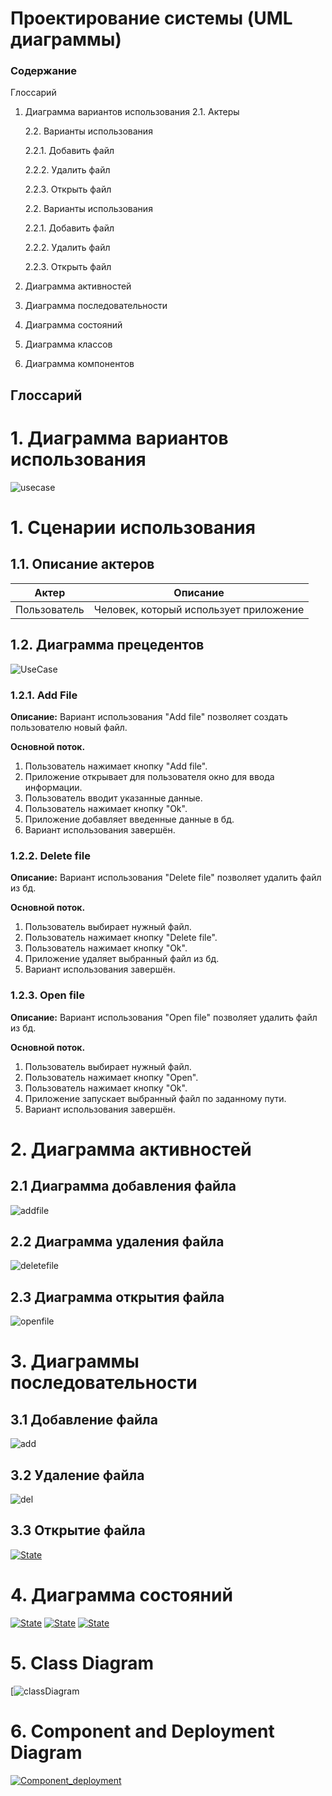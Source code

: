 ﻿# Проектирование системы (UML диаграммы)
### Содержание

 Глоссарий

1.  Диаграмма вариантов использования
    2.1.  Актеры
    
    2.2.  Варианты использования  
    
    2.2.1.  Добавить файл
    
    2.2.2.  Удалить файл 
    
    2.2.3.  Открыть файл 
    
    2.2.  Варианты использования  
    
    2.2.1.  Добавить файл
    
    2.2.2.  Удалить файл 
    
    2.2.3.  Открыть файл 
    
2.  Диаграмма активностей
3.  Диаграмма последовательности    
4.  Диаграмма состояний    
5.  Диаграмма классов 
6.  Диаграмма компонентов
    
## Глоссарий

# 1. Диаграмма вариантов использования
![usecase](https://github.com/catherine-yarosh-650501/BookerFiles/blob/master/Docs/diagrams/UseCaseDiagram/UseCase.PNG)
  
# 1. Сценарии использования


## 1.1. Описание актеров

|Актер| Описание |
|--|--|
| Пользователь | Человек, который использует приложение |


## 1.2.  Диаграмма прецедентов 
![UseCase](https://github.com/catherine-yarosh-650501/BookerFiles/blob/master/Docs/diagrams/UseCaseDiagram/UseCase.PNG)
### 1.2.1. Add File

**Описание:**  Вариант использования "Add file" позволяет создать пользователю новый файл.

**Основной поток.**

1.  Пользователь нажимает кнопку "Add file".
2.  Приложение открывает для пользователя окно для ввода информации.
3.  Пользователь вводит указанные данные.
4.  Пользователь нажимает кнопку "Ok".
5.  Приложение добавляет введенные данные в бд.
6.  Вариант использования завершён.
    

### [](https://github.com/greadvx/tistic.co/blob/master/docs/system_design/System_design.md#222-access-to-medical-data-)1.2.2. Delete file


**Описание:**  Вариант использования "Delete file" позволяет удалить файл из бд.

**Основной поток.**

1.  Пользователь выбирает нужный файл.
2. Пользователь нажимает кнопку "Delete file".
4.  Пользователь нажимает кнопку "Ok".
5.  Приложение удаляет выбранный файл из бд.
6.  Вариант использования завершён.
    

### [](https://github.com/greadvx/tistic.co/blob/master/docs/system_design/System_design.md#223-add-medical-information-)1.2.3. Open file

**Описание:**  Вариант использования "Open file" позволяет удалить файл из бд.

**Основной поток.**

1.  Пользователь выбирает нужный файл.
2. Пользователь нажимает кнопку "Open".
4.  Пользователь нажимает кнопку "Ok".
5.  Приложение запускает выбранный файл по заданному пути.
6.  Вариант использования завершён.
    
# 2. Диаграмма активностей
## 2.1 Диаграмма добавления файла
![addfile](https://github.com/catherine-yarosh-650501/BookerFiles/blob/master/Docs/diagrams/ActivitiesDiagrams/add_File.jpg)

## 2.2 Диаграмма удаления файла
![deletefile](https://github.com/catherine-yarosh-650501/BookerFiles/blob/master/Docs/diagrams/ActivitiesDiagrams/delete_File.jpg)
## 2.3 Диаграмма открытия файла
![openfile](https://github.com/catherine-yarosh-650501/BookerFiles/blob/master/Docs/diagrams/ActivitiesDiagrams/open_file.jpg)
# 3. Диаграммы последовательности
## 3.1 Добавление файла
![add](https://github.com/catherine-yarosh-650501/BookerFiles/blob/master/Docs/diagrams/SequencesDiagrams/%D0%B7%D0%B0%D0%BF%D0%B8%D1%81%D0%B0%D1%82%D1%8C%20%D1%84%D0%B0%D0%B9%D0%BB%20%D0%B2%20%D0%B1%D0%B4.png)
## 3.2 Удаление файла
![del](https://github.com/catherine-yarosh-650501/BookerFiles/blob/master/Docs/diagrams/SequencesDiagrams/%D0%A3%D0%B4%D0%B0%D0%BB%D0%B8%D1%82%D1%8C%20%D1%84%D0%B0%D0%B9%D0%BB%20%D0%B8%D0%B7%20%D0%B1%D0%B4.png)
## 3.3 Открытие файла
[![State](https://github.com/catherine-yarosh-650501/BookerFiles/blob/master/Docs/diagrams/SequencesDiagrams/%D0%BE%D1%82%D0%BA%D1%80%D1%8B%D1%82%D1%8C%20%D1%84%D0%B0%D0%B9%D0%BB.png)](https://github.com/catherine-yarosh-650501/BookerFiles/blob/master/Docs/diagrams/SequencesDiagrams/%D0%BE%D1%82%D0%BA%D1%80%D1%8B%D1%82%D1%8C%20%D1%84%D0%B0%D0%B9%D0%BB.png)
# 4. Диаграмма состояний

[![State](https://github.com/catherine-yarosh-650501/BookerFiles/blob/master/Docs/diagrams/StateDiagram/AddFile.JPG)](https://github.com/catherine-yarosh-650501/BookerFiles/blob/master/Docs/diagrams/StateDiagram/AddFile.JPG)
[![State](https://github.com/catherine-yarosh-650501/BookerFiles/blob/master/Docs/diagrams/StateDiagram/DeleteFile.JPG)](https://github.com/catherine-yarosh-650501/BookerFiles/blob/master/Docs/diagrams/StateDiagram/DeleteFile.JPG)
[![State](https://github.com/catherine-yarosh-650501/BookerFiles/blob/master/Docs/diagrams/StateDiagram/OpenFile.JPG)](https://github.com/catherine-yarosh-650501/BookerFiles/blob/master/Docs/diagrams/StateDiagram/OpenFile.JPG)

# 5. Class Diagram
[![classDiagram](https://github.com/catherine-yarosh-650501/BookerFiles/blob/master/Docs/diagrams/classDiagram/ClassDiagram.JPG)

# 6. Component and Deployment Diagram

[![Component_deployment](https://github.com/catherine-yarosh-650501/BookerFiles/blob/master/Docs/diagrams/ComponentDiagram/ComponentDiagram.jpg)](https://github.com/catherine-yarosh-650501/BookerFiles/blob/master/Docs/diagrams/ComponentDiagram/ComponentDiagram.jpg)
